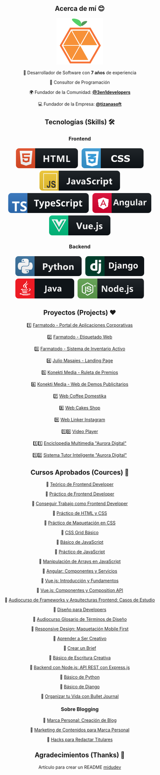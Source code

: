 <section align="center">
 
## Acerca de mí :blush:

<img src="./imgs/logo12022.png" alt="Logo 1er Semestre 2022" height="150px">
 
<div align="center">

🚀  Desarrollador de Software con <b>7 años</b> de experiencia
 
:sparkling_heart: Consultor de Programación

🌍 Fundador de la Comunidad: **[@3en1developers](https://github.com/3en1developers)**

:computer: Fundador de la Empresa: **[@tizanasoft](https://github.com/tizanasoft)**
 
</div>

</section>

<section align="center">

## Tecnologías (Skills) 🛠️

<div align="center">

### Frontend

<p align="center">

 <img src="./imgs/html.svg" alt="HTML" style="vertical-align:top; margin:4px">
 
  <img src="./imgs/css.svg" alt="CSS" style="vertical-align:top; margin:4px">

 <img src="./imgs/js.svg" alt="JavaScript" style="vertical-align:top; margin:4px">

 <img src="./imgs/ts.svg" alt="TypeScript" style="vertical-align:top; margin:4px">
 
 <img src="./imgs/angular.svg" alt="Angular" style="vertical-align:top; margin:4px">

 <img src="./imgs/vue.svg" alt="Vue" style="vertical-align:top; margin:4px">
  
</p>
</div>

</section>

<section align="center">
 
### Backend

<p align="center">
 
  <img src="https://raw.githubusercontent.com/8bithemant/8bithemant/master/svg/dev/languages/python.svg" alt="Python" style="vertical-align:top; margin:4px">

 <img src="./imgs/django.svg" alt="Django" style="vertical-align:top; margin:4px">

 <img src="./imgs/java.svg" alt="Java" style="vertical-align:top; margin:4px">

 <img src="./imgs/nodejs.svg" alt="Node.js" style="vertical-align:top; margin:4px">
</p>

</section>

<section align="center">

## Proyectos (Projects) ❤️
 
1️⃣ [Farmatodo - Portal de Aplicaciones Corporativas](https://github.com/achique-luisdan/farmatodo-portal-aplicaciones-corporativas)
 
2️⃣ [Farmatodo - Etiquetado Web](https://github.com/achique-luisdan/farmatodo-etiquetado-web)

3️⃣ [Farmatodo - Sistema de Inventario Activo](https://github.com/achique-luisdan/farmatodo-sistema-inventario-activo)
 
4️⃣ [Julio Masajes - Landing Page](https://github.com/achique-luisdan/web-julio-masajes) 

5️⃣ [Konekti Media - Ruleta de Premios]() 

6️⃣ [Konekti Media - Web de Demos Publicitarios]()

7️⃣ [Web Coffee Domestika](https://github.com/achique-luisdan/web-coffee-domestika)
 
8️⃣ [Web Cakes Shop](https://github.com/achique-luisdan/web-cakes-shop)

9️⃣ [Web Linker Instagram](https://github.com/achique-luisdan/web-linker-instagram)
 
1️⃣0️⃣ [Video Player](https://github.com/achique-luisdan/video-player)

1️⃣1️⃣ [Enciclopedia Multimedia "Aurora Digital"](https://github.com/achique-luisdan/em-aurora-digital)

1️⃣2️⃣ [Sistema Tutor Inteligente "Aurora Digital"](https://github.com/achique-luisdan/sti-aurora-digital)
 
</section>

<section align="center">

## Cursos Aprobados (Cources) :bookmark_tabs:

:large_blue_circle: [Teórico de Frontend Developer](https://platzi.com/p/achiqueluisdan/curso/2467-frontend-developer/diploma/detalle/)
	
:large_blue_circle: [Práctico de Frontend Developer](https://platzi.com/p/achiqueluisdan/curso/2477-frontend-developer-practico/diploma/detalle/)

:large_blue_circle: [Conseguir Trabajo como Frontend Developer](https://platzi.com/p/achiqueluisdan/curso/2641-conseguir-trabajo-frontend/diploma/detalle/)

:large_blue_circle: [Práctico de HTML y CSS](https://platzi.com/p/achiqueluisdan/curso/1758-html-practico/diploma/detalle/)

:large_blue_circle: [Práctico de Maquetación en CSS](https://platzi.com/p/achiqueluisdan/curso/1744-practico-css/diploma/detalle/)

:large_blue_circle: [CSS Grid Básico](https://platzi.com/p/achiqueluisdan/curso/2474-css-grid/diploma/detalle/)

:large_blue_circle: [Básico de JavaScript](https://platzi.com/p/achiqueluisdan/curso/1814-basico-javascript/diploma/detalle/)

:large_blue_circle: [Práctico de JavaScript](https://platzi.com/p/achiqueluisdan/curso/2327-javascript-practico-2021/diploma/detalle/)

:large_blue_circle: [Manipulación de Arrays en JavaScript](https://platzi.com/p/achiqueluisdan/curso/2461-arrays/diploma/detalle/)

:large_blue_circle: [Angular: Componentes y Servicios](https://platzi.com/p/achiqueluisdan/curso/2486-angular-componentes/diploma/detalle/)

:large_blue_circle: [Vue.js: Introducción y Fundamentos](https://platzi.com/p/achiqueluisdan/curso/2819-vuejs/diploma/detalle/)
	
:large_blue_circle: [Vue.js: Componentes y Composition API](https://platzi.com/p/achiqueluisdan/curso/2820-vuejs-componentes-composition/diploma/detalle/)
	
:large_blue_circle: [Audiocurso de Frameworks y Arquitecturas Frontend: Casos de Estudio](https://platzi.com/p/achiqueluisdan/curso/4623-arquitectura-frontend/diploma/detalle/)

:large_blue_circle: [Diseño para Developers](https://platzi.com/p/achiqueluisdan/curso/1906-diseno-programadores/diploma/detalle/)

:large_blue_circle: [Audiocurso Glosario de Términos de Diseño](https://platzi.com/p/achiqueluisdan/curso/2475-glosario-ux/diploma/detalle/)

:large_blue_circle: [Responsive Design: Maquetación Mobile First](https://platzi.com/p/achiqueluisdan/curso/2030-mobile-first/diploma/detalle/)

:large_blue_circle: [Aprender a Ser Creativo](https://platzi.com/p/achiqueluisdan/curso/3097-aprendercreatividad/diploma/detalle/)

:large_blue_circle: [Crear un Brief](https://platzi.com/p/achiqueluisdan/curso/3160-brief-marketing/diploma/detalle/)

:large_blue_circle: [Básico de Escritura Creativa](https://platzi.com/p/achiqueluisdan/curso/2781-escritura-basica/diploma/detalle/)

:large_blue_circle: [Backend con Node.js: API REST con Express.js](https://platzi.com/p/achiqueluisdan/curso/2485-backend-nodejs/diploma/detalle/)

:large_blue_circle: [Básico de Python](https://platzi.com/p/achiqueluisdan/curso/1937-python-basico/diploma/detalle/)
	
:large_blue_circle: [Básico de Django](https://platzi.com/p/achiqueluisdan/curso/2694-django/diploma/detalle/)

:large_blue_circle: [Organizar tu Vida con Bullet Journal](https://platzi.com/p/achiqueluisdan/curso/3094-bullet-journal/diploma/detalle/)
	
### Sobre Blogging

:large_blue_circle: [Marca Personal: Creación de Blog](https://platzi.com/p/achiqueluisdan/curso/2593-blog-personal/diploma/detalle/)

:large_blue_circle: [Marketing de Contenidos para Marca Personal](https://platzi.com/p/achiqueluisdan/curso/3228-contenidosmarcapersonal/diploma/detalle/)

:large_blue_circle: [Hacks para Redactar Titulares](https://platzi.com/p/achiqueluisdan/curso/3040-titulares/diploma/detalle/)

	
## Agradecimientos (Thanks) 🎁

Artículo para crear un README
[midudev](https://midu.dev/como-crear-tu-perfil-de-github-con-readme/)
</section>

